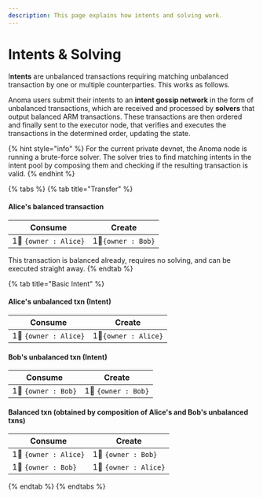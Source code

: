 ```yaml
---
description: This page explains how intents and solving work.
---
```


# Intents & Solving

I**ntents** are unbalanced transactions requiring matching unbalanced transaction by one or multiple counterparties. This works as follows.

Anoma users submit their intents to an **intent gossip network** in the form of unbalanced transactions, which are received and processed by **solvers** that output balanced ARM transactions. These transactions are then ordered and finally sent to the executor node, that verifies and executes the transactions in the determined order, updating the state.

{% hint style="info" %}
For the current private devnet, the Anoma node is running a brute-force solver. The solver tries to find matching intents in the intent pool by composing them and checking if the resulting transaction is valid.
{% endhint %}

{% tabs %}
{% tab title="Transfer" %}
#### **Alice's balanced transaction**

| Consume               | Create             |
| --------------------- | ------------------ |
| 1🍏 `{owner : Alice}` | 1🍏`{owner : Bob}` |

This transaction is balanced already, requires no solving, and can be executed straight away.
{% endtab %}

{% tab title="Basic Intent" %}
#### **Alice's unbalanced txn (Intent)**

| Consume               | Create               |
| --------------------- | -------------------- |
| 1🍏 `{owner : Alice}` | 1🥖`{owner : Alice}` |

#### **Bob's unbalanced txn (Intent)**

| Consume             | Create              |
| ------------------- | ------------------- |
| 1🥖 `{owner : Bob}` | 1🍏 `{owner : Bob}` |

#### Balanced txn (obtained by composition of Alice's and Bob's unbalanced txns)

| Consume               | Create                |
| --------------------- | --------------------- |
| 1🍏 `{owner : Alice}` | 1🍏 `{owner : Bob}`   |
| 1🥖 `{owner : Bob}`   | 1🥖 `{owner : Alice}` |
{% endtab %}
{% endtabs %}
